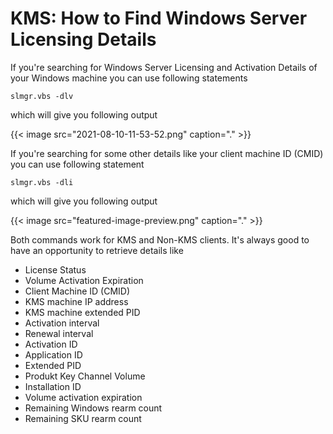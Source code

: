 # KMS: How to Find Windows Server Licensing Details


If you're searching for Windows Server Licensing and Activation Details of your Windows machine you can use following statements

<!--more-->

`slmgr.vbs -dlv`

which will give you following output

{{< image src="2021-08-10-11-53-52.png" caption="." >}}

If you're searching for some other details like your client machine ID (CMID) you can use following statement

`slmgr.vbs -dli`


which will give you following output

{{< image src="featured-image-preview.png" caption="." >}}

Both commands work for KMS and Non-KMS clients. It's always good to have an opportunity to retrieve details like

- License Status
- Volume Activation Expiration
- Client Machine ID (CMID)
- KMS machine IP address
- KMS machine extended PID
- Activation interval
- Renewal interval
- Activation ID
- Application ID
- Extended PID
- Produkt Key Channel Volume
- Installation ID
- Volume activation expiration
- Remaining Windows rearm count
- Remaining SKU rearm count

